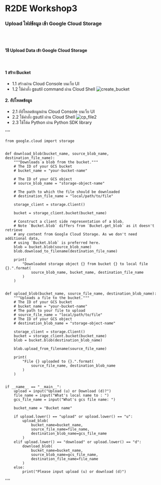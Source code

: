 # R2DE Workshop3 
### Upload ไฟล์ข้อมูล เข้า Google Cloud Storage
&nbsp;<br>
&nbsp;<br>
#### วิธี Upload Data เข้า Google Cloud Storage
&nbsp;<br>
#### 1 สร้าง Bucket 
* 1.1 สร้างผ่าน Cloud Console บนเว็บ UI
* 1.2 ใช้คำสั่ง gsutil command ผ่าน Cloud Shell
  ![create_bucket](https://github.com/srrytn92/Road-to-Data-Engineer/assets/83905993/f693b608-105e-4c27-8de8-0447b735f2bb)

#### 2. อัปโหลดข้อมูล
* 2.1 อัปโหลดข้อมูลผ่าน Cloud Console บนเว็บ UI
* 2.2 ใช้คำสั่ง gsutil ผ่าน Cloud Shell
 ![cp_file2](https://github.com/srrytn92/Road-to-Data-Engineer/assets/83905993/62e81cad-9be2-487f-983f-f2f4de23bde3)
* 2.3 ใช้โค้ด Python ผ่าน Python SDK library <br />

''''

    from google.cloud import storage


    def download_blob(bucket_name, source_blob_name, destination_file_name):
        """Downloads a blob from the bucket."""
        # The ID of your GCS bucket
        # bucket_name = "your-bucket-name"
        
        # The ID of your GCS object
        # source_blob_name = "storage-object-name"
        
        # The path to which the file should be downloaded
        # destination_file_name = "local/path/to/file"

        storage_client = storage.Client()

        bucket = storage_client.bucket(bucket_name)

        # Construct a client side representation of a blob.
        # Note `Bucket.blob` differs from `Bucket.get_blob` as it doesn't retrieve
        # any content from Google Cloud Storage. As we don't need additional data,
        # using `Bucket.blob` is preferred here.
        blob = bucket.blob(source_blob_name)
        blob.download_to_filename(destination_file_name)

        print(
            "Downloaded storage object {} from bucket {} to local file {}.".format(
                source_blob_name, bucket_name, destination_file_name
            )
        )


    def upload_blob(bucket_name, source_file_name, destination_blob_name):
        """Uploads a file to the bucket."""
        # The ID of your GCS bucket
        # bucket_name = "your-bucket-name"
        # The path to your file to upload
        # source_file_name = "local/path/to/file"
        # The ID of your GCS object
        # destination_blob_name = "storage-object-name"

        storage_client = storage.Client()
        bucket = storage_client.bucket(bucket_name)
        blob = bucket.blob(destination_blob_name)

        blob.upload_from_filename(source_file_name)

        print(
            "File {} uploaded to {}.".format(
                source_file_name, destination_blob_name
            )
        )


    if __name__ == "__main__":
        upload = input("Upload (u) or Download (d)?")
        file_name = input("What's local name to : ")
        gcs_file_name = input("What's gcs file name: ")

        bucket_name = "Bucket name"

        if upload.lower() == "upload" or upload.lower() == "u":
            upload_blob(
                bucket_name=bucket_name,
                source_file_name=file_name,
                destination_blob_name=gcs_file_name
            )
        elif upload.lower() == "download" or upload.lower() == "d":
            download_blob(
                bucket_name=bucket_name,
                source_blob_name=gcs_file_name,
                destination_file_name=file_name
            )
        else:
            print("Please input upload (u) or download (d)")
''''
